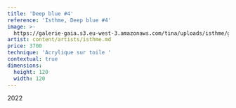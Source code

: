 ```yaml
---
title: 'Deep blue #4'
reference: 'Isthme, Deep blue #4'
image: >-
  https://galerie-gaia.s3.eu-west-3.amazonaws.com/tina/uploads/isthme/galerie-gaia-isthme-entre-bleus-4.jpg
artist: content/artists/isthme.md
price: 3700
technique: 'Acrylique sur toile '
contextual: true
dimensions:
  height: 120
  width: 120
---
```


2022
